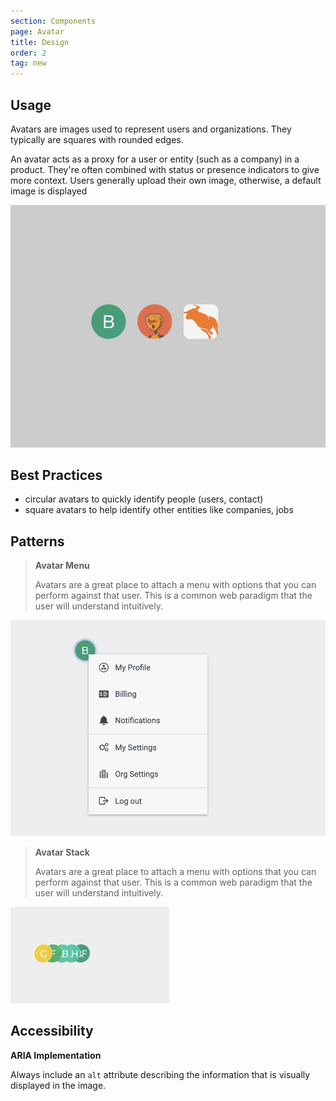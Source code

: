 ```yaml
---
section: Components
page: Avatar
title: Design
order: 2
tag: new
---
```


## Usage

<novo-grid columns="2" align="start" gap="2rem">
<div>

Avatars are images used to represent users and organizations. They typically are squares with rounded edges.

An avatar acts as a proxy for a user or entity (such as a company) in a product. They're often combined with status or presence indicators to give more context. Users generally upload their own image, otherwise, a default image is displayed

</div>

<img src="assets/images/AvatarOverview.png"/>

</novo-grid>

## Best Practices

- circular avatars to quickly identify people (users, contact)
- square avatars to help identify other entities like companies, jobs

## Patterns

<novo-grid columns="2" align="start" gap="2rem">

> **Avatar Menu**
>
> Avatars are a great place to attach a menu with options that you can perform against that user.  This is a common web paradigm that the user will understand intuitively.

![placeholder](assets/images/AvatarMenu.png)

> **Avatar Stack**
>
> Avatars are a great place to attach a menu with options that you can perform against that user.  This is a common web paradigm that the user will understand intuitively.

![placeholder](assets/images/AvatarStack.gif)

</novo-grid>

## Accessibility

**ARIA Implementation**

Always include an `alt` attribute describing the information that is visually displayed in the image.

